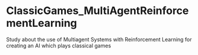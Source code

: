 # ClassicGames_MultiAgentReinforcementLearning
Study about the use of Multiagent Systems with Reinforcement Learning for creating an AI which plays classical games
